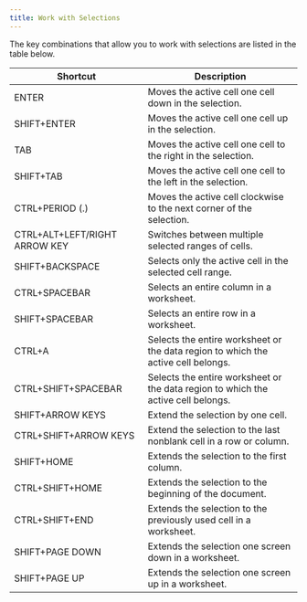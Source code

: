 ```yaml
---
title: Work with Selections
---
```

The key combinations that allow you to work with selections are listed in the table below.

| Shortcut | Description |
|---|---|
| ENTER | Moves the active cell one cell down in the selection. |
| SHIFT+ENTER | Moves the active cell one cell up in the selection. |
| TAB | Moves the active cell one cell to the right in the selection. |
| SHIFT+TAB | Moves the active cell one cell to the left in the selection. |
| CTRL+PERIOD (.) | Moves the active cell clockwise to the next corner of the selection. |
| CTRL+ALT+LEFT/RIGHT ARROW KEY | Switches between multiple selected ranges of cells. |
| SHIFT+BACKSPACE | Selects only the active cell in the selected cell range. |
| CTRL+SPACEBAR | Selects an entire column in a worksheet. |
| SHIFT+SPACEBAR | Selects an entire row in a worksheet. |
| CTRL+A | Selects the entire worksheet or the data region to which the active cell belongs. |
| CTRL+SHIFT+SPACEBAR | Selects the entire worksheet or the data region to which the active cell belongs. |
| SHIFT+ARROW KEYS | Extend the selection by one cell. |
| CTRL+SHIFT+ARROW KEYS | Extend the selection to the last nonblank cell in a row or column. |
| SHIFT+HOME | Extends the selection to the first column. |
| CTRL+SHIFT+HOME | Extends the selection to the beginning of the document. |
| CTRL+SHIFT+END | Extends the selection to the previously used cell in a worksheet. |
| SHIFT+PAGE DOWN | Extends the selection one screen down in a worksheet. |
| SHIFT+PAGE UP | Extends the selection one screen up in a worksheet. |